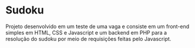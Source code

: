 # Sudoku
<p>
Projeto desenvolvido em um teste de uma vaga e consiste em um front-end simples em HTML, CSS e Javascript e um backend em PHP para a resolução do sudoku por meio de requisições feitas pelo Javascript.
</p>
